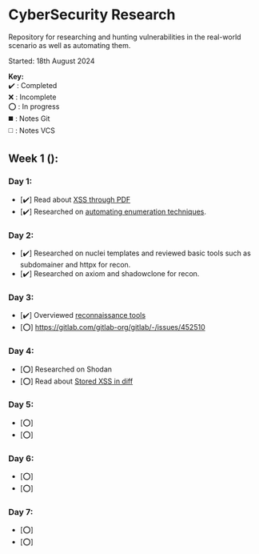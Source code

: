 # CyberSecurity Research
Repository for researching and hunting vulnerabilities in the real-world scenario as well as automating them. 

Started: 18th August 2024

**Key:**  
   ✔️ : Completed  
   ❌ : Incomplete  
   ⭕ : In progress  
   ◼️ : Notes Git  
   ◻️ : Notes VCS  
## Week 1 ():
### Day 1:
- [✔️] Read about [XSS through PDF](https://gitlab.com/gitlab-org/gitlab/-/issues/462748)
- [✔️] Researched on [automating enumeration techniques](https://labs.detectify.com/ethical-hacking/hakluke-creating-the-perfect-bug-bounty-automation/). 
### Day 2:
- [✔️] Researched on nuclei templates and reviewed basic tools such as subdomainer and httpx for recon.
- [✔️] Researched on axiom and shadowclone for recon.
### Day 3:
- [✔️] Overviewed [reconnaissance tools](https://infosecwriteups.com/top-recon-tools-for-bug-bounty-hunters-fa655b8caf2e)
- [⭕] https://gitlab.com/gitlab-org/gitlab/-/issues/452510
### Day 4:
- [⭕] Researched on Shodan
- [⭕] Read about [Stored XSS in diff](https://gitlab.com/gitlab-org/gitlab/-/issues/452510)
### Day 5:
- [⭕]
- [⭕]
### Day 6:
- [⭕]
- [⭕]
### Day 7:
- [⭕]
- [⭕]
